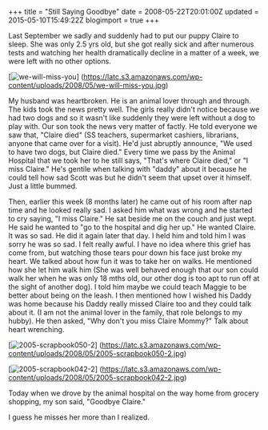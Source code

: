 +++
title = "Still Saying Goodbye"
date = 2008-05-22T20:01:00Z
updated = 2015-05-10T15:49:22Z
blogimport = true 
+++

Last September we sadly and suddenly had to put our puppy Claire to sleep.  She was only 2.5 yrs old, but she got really sick and after numerous tests and watching her health dramatically decline in a matter of a week, we were left with no other options.  

[![we-will-miss-you](https://latc.s3.amazonaws.com/wp-content/uploads/2008/05/we-will-miss-you-300x197.jpg "we-will-miss-you")] (https://latc.s3.amazonaws.com/wp-content/uploads/2008/05/we-will-miss-you.jpg)  

My husband was heartbroken. He is an animal lover through and through.  The kids took the news pretty well.  The girls really didn't notice because we had two dogs and so it wasn't like suddenly they were left without a dog to play with.  Our son took the news very matter of factly.  He told everyone we saw that, "Claire died"  (SS teachers, supermarket cashiers, librarians, anyone that came over for a visit). He'd just abruptly announce, "We used to have two dogs, but Claire died."  Every time we pass by the Animal Hospital that we took her to he still says, "That's where Claire died,"  or "I miss Claire."  He's gentile when talking with "daddy" about it because he could tell how sad Scott was but he didn't seem that upset over it himself.  Just a little bummed.  

Then, earlier this week (8 months later) he came out of his room after nap time and he looked really sad.  I asked him what was wrong and he started to cry saying, "I miss Claire."  He sat beside me on the couch and just wept.  He said he wanted to "go to the hospital and dig her up."  He wanted Claire. It was so sad.  He did it again later that day.  I held him and told him I was sorry he was so sad.  I felt really awful.  I have no idea where this grief has come from, but watching those tears pour down his face just broke my heart.  We talked about how fun it was to take her on walks.  He mentioned how she let him walk him (She was well behaved enough that our son could walk her when he was only 18 mths old, our other dog is too apt to run off at the sight of another dog).  I told him maybe we could teach Maggie to be better about being on the leash.  I then mentioned how I wished his Daddy was home because his Daddy really missed Claire too and they could talk about it.  (I am not the animal lover in the family, that role belongs to my hubby).  He then asked, "Why don't you miss Claire Mommy?"  Talk about heart wrenching.  

[![2005-scrapbook050-2](https://latc.s3.amazonaws.com/wp-content/uploads/2008/05/2005-scrapbook050-2-300x298.jpg "2005-scrapbook050-2")] (https://latc.s3.amazonaws.com/wp-content/uploads/2008/05/2005-scrapbook050-2.jpg)  

[![2005-scrapbook042-2](https://latc.s3.amazonaws.com/wp-content/uploads/2008/05/2005-scrapbook042-2-252x300.jpg "2005-scrapbook042-2")] (https://latc.s3.amazonaws.com/wp-content/uploads/2008/05/2005-scrapbook042-2.jpg)  

Today when we drove by the animal hospital on the way home from grocery shopping, my son said, "Goodbye Claire."  

I guess he misses her more than I realized.
